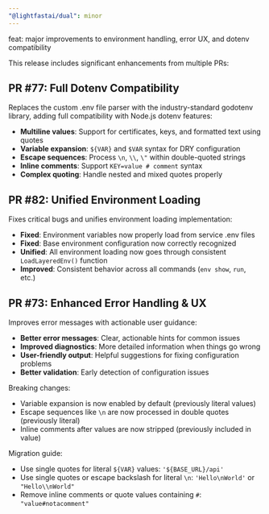 ```yaml
---
"@lightfastai/dual": minor
---
```


feat: major improvements to environment handling, error UX, and dotenv compatibility

This release includes significant enhancements from multiple PRs:

## PR #77: Full Dotenv Compatibility
Replaces the custom .env file parser with the industry-standard godotenv library, adding full compatibility with Node.js dotenv features:

- **Multiline values**: Support for certificates, keys, and formatted text using quotes
- **Variable expansion**: `${VAR}` and `$VAR` syntax for DRY configuration
- **Escape sequences**: Process `\n`, `\\`, `\"` within double-quoted strings
- **Inline comments**: Support `KEY=value # comment` syntax
- **Complex quoting**: Handle nested and mixed quotes properly

## PR #82: Unified Environment Loading
Fixes critical bugs and unifies environment loading implementation:

- **Fixed**: Environment variables now properly load from service .env files
- **Fixed**: Base environment configuration now correctly recognized
- **Unified**: All environment loading now goes through consistent `LoadLayeredEnv()` function
- **Improved**: Consistent behavior across all commands (`env show`, `run`, etc.)

## PR #73: Enhanced Error Handling & UX
Improves error messages with actionable user guidance:

- **Better error messages**: Clear, actionable hints for common issues
- **Improved diagnostics**: More detailed information when things go wrong
- **User-friendly output**: Helpful suggestions for fixing configuration problems
- **Better validation**: Early detection of configuration issues

Breaking changes:
- Variable expansion is now enabled by default (previously literal values)
- Escape sequences like `\n` are now processed in double quotes (previously literal)
- Inline comments after values are now stripped (previously included in value)

Migration guide:
- Use single quotes for literal `${VAR}` values: `'${BASE_URL}/api'`
- Use single quotes or escape backslash for literal `\n`: `'Hello\nWorld'` or `"Hello\\nWorld"`
- Remove inline comments or quote values containing `#`: `"value#notacomment"`